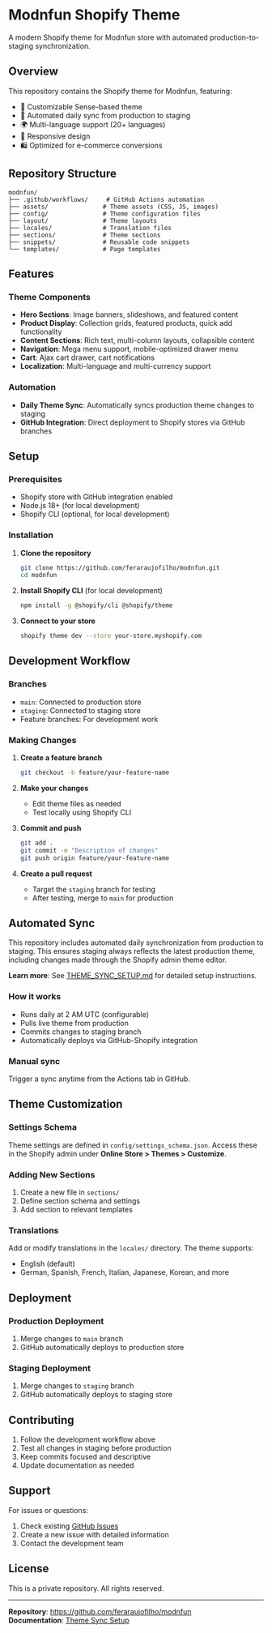 # Modnfun Shopify Theme

A modern Shopify theme for Modnfun store with automated production-to-staging synchronization.

## Overview

This repository contains the Shopify theme for Modnfun, featuring:

- 🎨 Customizable Sense-based theme
- 🔄 Automated daily sync from production to staging
- 🌍 Multi-language support (20+ languages)
- 📱 Responsive design
- 🛍️ Optimized for e-commerce conversions

## Repository Structure

```
modnfun/
├── .github/workflows/     # GitHub Actions automation
├── assets/               # Theme assets (CSS, JS, images)
├── config/               # Theme configuration files
├── layout/               # Theme layouts
├── locales/              # Translation files
├── sections/             # Theme sections
├── snippets/             # Reusable code snippets
└── templates/            # Page templates
```

## Features

### Theme Components

- **Hero Sections**: Image banners, slideshows, and featured content
- **Product Display**: Collection grids, featured products, quick add functionality
- **Content Sections**: Rich text, multi-column layouts, collapsible content
- **Navigation**: Mega menu support, mobile-optimized drawer menu
- **Cart**: Ajax cart drawer, cart notifications
- **Localization**: Multi-language and multi-currency support

### Automation

- **Daily Theme Sync**: Automatically syncs production theme changes to staging
- **GitHub Integration**: Direct deployment to Shopify stores via GitHub branches

## Setup

### Prerequisites

- Shopify store with GitHub integration enabled
- Node.js 18+ (for local development)
- Shopify CLI (optional, for local development)

### Installation

1. **Clone the repository**

   ```bash
   git clone https://github.com/feraraujofilho/modnfun.git
   cd modnfun
   ```

2. **Install Shopify CLI** (for local development)

   ```bash
   npm install -g @shopify/cli @shopify/theme
   ```

3. **Connect to your store**
   ```bash
   shopify theme dev --store your-store.myshopify.com
   ```

## Development Workflow

### Branches

- `main`: Connected to production store
- `staging`: Connected to staging store
- Feature branches: For development work

### Making Changes

1. **Create a feature branch**

   ```bash
   git checkout -b feature/your-feature-name
   ```

2. **Make your changes**

   - Edit theme files as needed
   - Test locally using Shopify CLI

3. **Commit and push**

   ```bash
   git add .
   git commit -m "Description of changes"
   git push origin feature/your-feature-name
   ```

4. **Create a pull request**
   - Target the `staging` branch for testing
   - After testing, merge to `main` for production

## Automated Sync

This repository includes automated daily synchronization from production to staging. This ensures staging always reflects the latest production theme, including changes made through the Shopify admin theme editor.

**Learn more**: See [THEME_SYNC_SETUP.md](./THEME_SYNC_SETUP.md) for detailed setup instructions.

### How it works

- Runs daily at 2 AM UTC (configurable)
- Pulls live theme from production
- Commits changes to staging branch
- Automatically deploys via GitHub-Shopify integration

### Manual sync

Trigger a sync anytime from the Actions tab in GitHub.

## Theme Customization

### Settings Schema

Theme settings are defined in `config/settings_schema.json`. Access these in the Shopify admin under **Online Store > Themes > Customize**.

### Adding New Sections

1. Create a new file in `sections/`
2. Define section schema and settings
3. Add section to relevant templates

### Translations

Add or modify translations in the `locales/` directory. The theme supports:

- English (default)
- German, Spanish, French, Italian, Japanese, Korean, and more

## Deployment

### Production Deployment

1. Merge changes to `main` branch
2. GitHub automatically deploys to production store

### Staging Deployment

1. Merge changes to `staging` branch
2. GitHub automatically deploys to staging store

## Contributing

1. Follow the development workflow above
2. Test all changes in staging before production
3. Keep commits focused and descriptive
4. Update documentation as needed

## Support

For issues or questions:

1. Check existing [GitHub Issues](https://github.com/feraraujofilho/modnfun/issues)
2. Create a new issue with detailed information
3. Contact the development team

## License

This is a private repository. All rights reserved.

---

**Repository**: https://github.com/feraraujofilho/modnfun  
**Documentation**: [Theme Sync Setup](./THEME_SYNC_SETUP.md)
